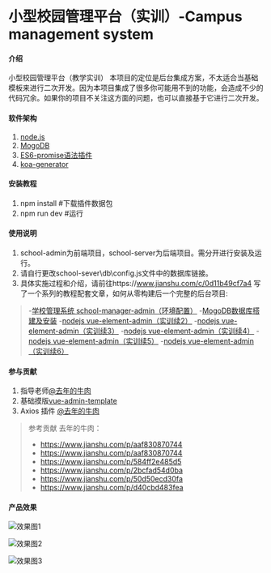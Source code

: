 # 小型校园管理平台（实训）-Campus management system

#### 介绍
小型校园管理平台（教学实训）
本项目的定位是后台集成方案，不太适合当基础模板来进行二次开发。因为本项目集成了很多你可能用不到的功能，会造成不少的代码冗余。如果你的项目不关注这方面的问题，也可以直接基于它进行二次开发。

#### 软件架构

1.  [node.js](https://nodejs.org/en/)
2.  [MogoDB](https://www.mongodb.com/)
3.  [ES6-promise语法插件](https://es6.ruanyifeng.com/)
4.  [koa-generator](https://links.jianshu.com/go?to=https%3A%2F%2Fgithub.com%2FPanJiaChen%2Fvue-admin-template)

#### 安装教程

1.  npm install    #下载插件数据包
2.  npm run dev    #运行

#### 使用说明

1.  school-admin为前端项目，school-server为后端项目。需分开进行安装及运行。
2.  请自行更改school-sever\db\config.js文件中的数据库链接。
3.  具体实施过程和介绍，请前往https://www.jianshu.com/c/0d11b49cf7a4
写了一个系列的教程配套文章，如何从零构建后一个完整的后台项目:
>  -[学校管理系统 school-manager-admin（环境配置）](https://www.jianshu.com/p/fdc82b41902b)
>  -[MogoDB数据库搭建及安装](https://www.jianshu.com/p/4b25894d8001)
>  -[nodejs vue-element-admin（实训续2）](https://www.jianshu.com/p/15f16728534d)
>  -[nodejs vue-element-admin（实训续3）]([https://www.jianshu.com/p/56acb5224e2a)
>  -[nodejs vue-element-admin（实训续4）](https://www.jianshu.com/p/d346d8d48645)
>  -[nodejs vue-element-admin（实训续5）]()
>  -[nodejs vue-element-admin（实训续6）]()

#### 参与贡献

1.  指导老师[@去年的牛肉](https://www.jianshu.com/u/b7ea376b2dca)
2.  基础摸版[vue-admin-template](https://links.jianshu.com/go?to=https%3A%2F%2Fgithub.com%2FPanJiaChen%2Fvue-admin-template)
2.  Axios 插件 [@去年的牛肉](https://www.jianshu.com/u/b7ea376b2dca)
>参考贡献
>去年的牛肉：
>  - https://www.jianshu.com/p/aaf830870744
>  - https://www.jianshu.com/p/aaf830870744
>  - https://www.jianshu.com/p/584ff2e485d5
>  - https://www.jianshu.com/p/2bcfad54d0ba
>  - https://www.jianshu.com/p/50d50ecd30fa
>  - https://www.jianshu.com/p/d40cbd483fea

#### 产品效果
![效果图1](https://images.gitee.com/uploads/images/2020/1216/120618_47b35372_8450609.png "屏幕截图.png")

![效果图2](https://images.gitee.com/uploads/images/2020/1216/120820_6729bb17_8450609.png "屏幕截图.png")

![效果图3](https://images.gitee.com/uploads/images/2020/1216/120954_395ae14a_8450609.png "屏幕截图.png")

